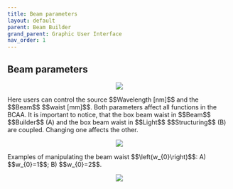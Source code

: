 ```yaml
---
title: Beam parameters
layout: default
parent: Beam Builder
grand_parent: Graphic User Interface
nav_order: 1
---
```

## [](#header-2)Beam parameters
<script id="MathJax-script" async src="https://cdn.jsdelivr.net/npm/mathjax@3/es5/tex-mml-chtml.js"></script>
<p align="center">
  <img src="/BCAA_tutorial/assets/images/Beam_parameters.png">
</p>
Here users can control the source $$Wavelength [nm]$$ and the $$Beam$$ $$waist [mm]$$. Both parameters affect all functions in the BCAA. It is important to notice, that the box beam waist in $$Beam$$ $$Builder$$ (A) and the box beam waist in $$Light$$ $$Structuring$$ (B) are coupled. Changing one affects the other.
<p align="center">
  <img src="/BCAA_tutorial/assets/images/Beam_waist_LS_BB.png">
</p>
Examples of manipulating the beam waist $$\left(w_{0}\right)$$: A) $$w_{0}=1$$; B) $$w_{0}=2$$.
<p align="center">
  <img src="/BCAA_tutorial/assets/images/Beam_waist_example.png">
</p>
